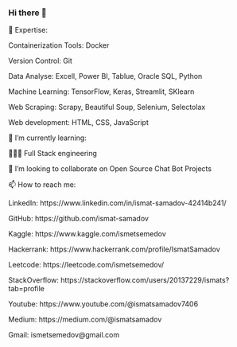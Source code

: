 ### Hi there 👋


🔭 Expertise:
<p>Containerization Tools: Docker   <p/>
<p>Version Control: Git   <p/>
<p>Data Analyse: Excell, Power BI, Tablue, Oracle SQL, Python   <p/>
<p>Machine Learning: TensorFlow, Keras, Streamlit, SKlearn   <p/>
<p>Web Scraping: Scrapy, Beautiful Soup, Selenium, Selectolax   <p/>
<p>Web development: HTML, CSS, JavaScript   <p/>


🌱 I’m currently learning:
  <p>👨🏻‍💻 Full Stack engineering </p>

<p>👯 I’m looking to collaborate on Open Source Chat Bot Projects<p/>

📫 How to reach me:
  <p>LinkedIn: https://www.linkedin.com/in/ismat-samadov-42414b241/ <p/>
  <p>GitHub: https://github.com/ismat-samadov <p/>
  <p>Kaggle: https://www.kaggle.com/ismetsemedov <p/>
  <p>Hackerrank: https://www.hackerrank.com/profile/IsmatSamadov <p/>
  <p>Leetcode: https://leetcode.com/ismetsemedov/ <p/>
  <p>StackOverflow: https://stackoverflow.com/users/20137229/ismats?tab=profile <p/>
  <p>Youtube: https://www.youtube.com/@ismatsamadov7406 <p/>
  <p>Medium: https://medium.com/@ismatsamadov <p/>
  <p>Gmail: ismetsemedov@gmail.com <p/>


